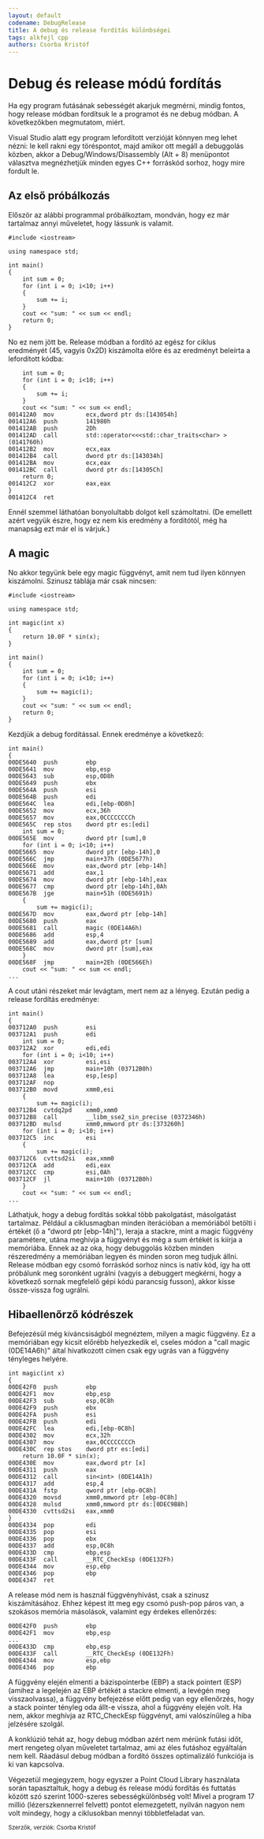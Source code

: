 ```yaml
---
layout: default
codename: DebugRelease
title: A debug és release fordítás különbségei
tags: alkfejl cpp
authors: Csorba Kristóf
---
```


# Debug és release módú fordítás

Ha egy program futásának sebességét akarjuk megmérni, mindig fontos, hogy release módban fordítsuk le a programot és ne debug módban. A következőkben megmutatom, miért.

Visual Studio alatt egy program lefordított verzióját könnyen meg lehet nézni: le kell rakni egy töréspontot, majd amikor ott megáll a debuggolás közben, akkor a Debug/Windows/Disassembly (Alt + 8) menüpontot választva megnézhetjük minden egyes C++ forráskód sorhoz, hogy mire fordult le.
   
## Az első próbálkozás

Először az alábbi programmal próbálkoztam, mondván, hogy ez már tartalmaz annyi műveletet, hogy lássunk is valamit.

    #include <iostream>
    
    using namespace std;
    
    int main()
    {
    	int sum = 0;
    	for (int i = 0; i<10; i++)
    	{
    		sum += i;
    	}
    	cout << "sum: " << sum << endl;
    	return 0;
    }
    
No ez nem jött be. Release módban a fordító az egész for ciklus eredményét (45, vagyis 0x2D) kiszámolta előre és az eredményt beleírta a lefordított kódba:

		int sum = 0;
		for (int i = 0; i<10; i++)
		{
			sum += i;
		}
		cout << "sum: " << sum << endl;
	001412A0  mov         ecx,dword ptr ds:[143054h]  
	001412A6  push        141980h  
	001412AB  push        2Dh  
	001412AD  call        std::operator<<<std::char_traits<char> > (0141760h)  
	001412B2  mov         ecx,eax  
	001412B4  call        dword ptr ds:[143034h]  
	001412BA  mov         ecx,eax  
	001412BC  call        dword ptr ds:[14305Ch]  
		return 0;
	001412C2  xor         eax,eax  
	}
	001412C4  ret  

Ennél szemmel láthatóan bonyolultabb dolgot kell számoltatni. (De emellett azért vegyük észre, hogy ez nem kis eredmény a fordítótól, még ha manapság ezt már el is várjuk.)

## A magic

No akkor tegyünk bele egy magic függvényt, amit nem tud ilyen könnyen kiszámolni. Szinusz táblája már csak nincsen:

    #include <iostream>
    
    using namespace std;
    
    int magic(int x)
    {
    	return 10.0F * sin(x);
    }
    
    int main()
    {
    	int sum = 0;
    	for (int i = 0; i<10; i++)
    	{
    		sum += magic(i);
    	}
    	cout << "sum: " << sum << endl;
    	return 0;
    }

Kezdjük a debug fordítással. Ennek eredménye a következő:

	int main()
	{
	00DE5640  push        ebp  
	00DE5641  mov         ebp,esp  
	00DE5643  sub         esp,0D8h  
	00DE5649  push        ebx  
	00DE564A  push        esi  
	00DE564B  push        edi  
	00DE564C  lea         edi,[ebp-0D8h]  
	00DE5652  mov         ecx,36h  
	00DE5657  mov         eax,0CCCCCCCCh  
	00DE565C  rep stos    dword ptr es:[edi]  
		int sum = 0;
	00DE565E  mov         dword ptr [sum],0  
		for (int i = 0; i<10; i++)
	00DE5665  mov         dword ptr [ebp-14h],0  
	00DE566C  jmp         main+37h (0DE5677h)  
	00DE566E  mov         eax,dword ptr [ebp-14h]  
	00DE5671  add         eax,1  
	00DE5674  mov         dword ptr [ebp-14h],eax  
	00DE5677  cmp         dword ptr [ebp-14h],0Ah  
	00DE567B  jge         main+51h (0DE5691h)  
		{
			sum += magic(i);
	00DE567D  mov         eax,dword ptr [ebp-14h]  
	00DE5680  push        eax  
	00DE5681  call        magic (0DE14A6h)  
	00DE5686  add         esp,4  
	00DE5689  add         eax,dword ptr [sum]  
	00DE568C  mov         dword ptr [sum],eax  
		}
	00DE568F  jmp         main+2Eh (0DE566Eh)  
		cout << "sum: " << sum << endl;
	...


A cout utáni részeket már levágtam, mert nem az a lényeg. Ezután pedig a release fordítás eredménye:

	int main()
	{
	003712A0  push        esi  
	003712A1  push        edi  
		int sum = 0;
	003712A2  xor         edi,edi  
		for (int i = 0; i<10; i++)
	003712A4  xor         esi,esi  
	003712A6  jmp         main+10h (03712B0h)  
	003712A8  lea         esp,[esp]  
	003712AF  nop  
	003712B0  movd        xmm0,esi  
		{
			sum += magic(i);
	003712B4  cvtdq2pd    xmm0,xmm0  
	003712B8  call        __libm_sse2_sin_precise (0372346h)  
	003712BD  mulsd       xmm0,mmword ptr ds:[373260h]  
		for (int i = 0; i<10; i++)
	003712C5  inc         esi  
		{
			sum += magic(i);
	003712C6  cvttsd2si   eax,xmm0  
	003712CA  add         edi,eax  
	003712CC  cmp         esi,0Ah  
	003712CF  jl          main+10h (03712B0h)  
		}
		cout << "sum: " << sum << endl;
	...

Láthatjuk, hogy a debug fordítás sokkal több pakolgatást, másolgatást tartalmaz. Például a ciklusmagban minden iterációban a memóriából betölti i értékét (ő a "dword ptr [ebp-14h]"), leraja a stackre, mint a magic függvény paramétere, utána meghívja a függvényt és még a sum értékét is kiírja a memóriába. Ennek az az oka, hogy debuggolás közben minden részeredmény a memóriában legyen és minden soron meg tudjuk állni. Release módban egy csomó forráskód sorhoz nincs is natív kód, így ha ott próbálunk meg soronként ugrálni (vagyis a debuggert megkérni, hogy a következő sornak megfelelő gépi kódú parancsig fusson), akkor kisse össze-vissza fog ugrálni.

## Hibaellenőrző kódrészek

Befejezésül még kíváncsiságból megnéztem, milyen a magic függvény. Ez a memóriában egy kicsit előrébb helyezkedik el, cseles módon a "call magic (0DE14A6h)" által hivatkozott címen csak egy ugrás van a függvény tényleges helyére.

	int magic(int x)
	{
	00DE42F0  push        ebp  
	00DE42F1  mov         ebp,esp  
	00DE42F3  sub         esp,0C8h  
	00DE42F9  push        ebx  
	00DE42FA  push        esi  
	00DE42FB  push        edi  
	00DE42FC  lea         edi,[ebp-0C8h]  
	00DE4302  mov         ecx,32h  
	00DE4307  mov         eax,0CCCCCCCCh  
	00DE430C  rep stos    dword ptr es:[edi]  
		return 10.0F * sin(x);
	00DE430E  mov         eax,dword ptr [x]  
	00DE4311  push        eax  
	00DE4312  call        sin<int> (0DE14A1h)  
	00DE4317  add         esp,4  
	00DE431A  fstp        qword ptr [ebp-0C8h]  
	00DE4320  movsd       xmm0,mmword ptr [ebp-0C8h]  
	00DE4328  mulsd       xmm0,mmword ptr ds:[0DEC9B8h]  
	00DE4330  cvttsd2si   eax,xmm0  
	}
	00DE4334  pop         edi  
	00DE4335  pop         esi  
	00DE4336  pop         ebx  
	00DE4337  add         esp,0C8h  
	00DE433D  cmp         ebp,esp  
	00DE433F  call        __RTC_CheckEsp (0DE132Fh)  
	00DE4344  mov         esp,ebp  
	00DE4346  pop         ebp  
	00DE4347  ret

A release mód nem is használ függvényhívást, csak a szinusz kiszámításához. Ehhez képest itt meg egy csomó push-pop páros van, a szokásos memória másolások, valamint egy érdekes ellenőrzés:

	00DE42F0  push        ebp  
	00DE42F1  mov         ebp,esp  
	...
	00DE433D  cmp         ebp,esp  
	00DE433F  call        __RTC_CheckEsp (0DE132Fh)  
	00DE4344  mov         esp,ebp  
	00DE4346  pop         ebp  

A függvény elején elmenti a bázispointerbe (EBP) a stack pointert (ESP) (amihez a legelején az EBP értékét a stackre elmenti, a levégén meg visszaolvassa), a függvény befejezése előtt pedig van egy ellenőrzés, hogy a stack pointer tényleg oda állt-e vissza, ahol a függvény elején volt. Ha nem, akkor meghívja az RTC_CheckEsp függvényt, ami valószínűleg a hiba jelzésére szolgál.

A konklúzió tehát az, hogy debug módban azért nem mérünk futási időt, mert rengeteg olyan műveletet tartalmaz, ami az éles futáshoz egyáltalán nem kell. Ráadásul debug módban a fordító összes optimalizáló funkciója is ki van kapcsolva.

Végezetül megjegyzem, hogy egyszer a Point Cloud Library használata során tapasztaltuk, hogy a debug és release módú fordítás és futtatás között szó szerint 1000-szeres sebességkülönbség volt! Mivel a program 17 millió (lézerszkennerrel felvett) pontot elemezgetett, nyilván nagyon nem volt mindegy, hogy a ciklusokban mennyi többletfeladat van.

<small>Szerzők, verziók: Csorba Kristóf</small>
